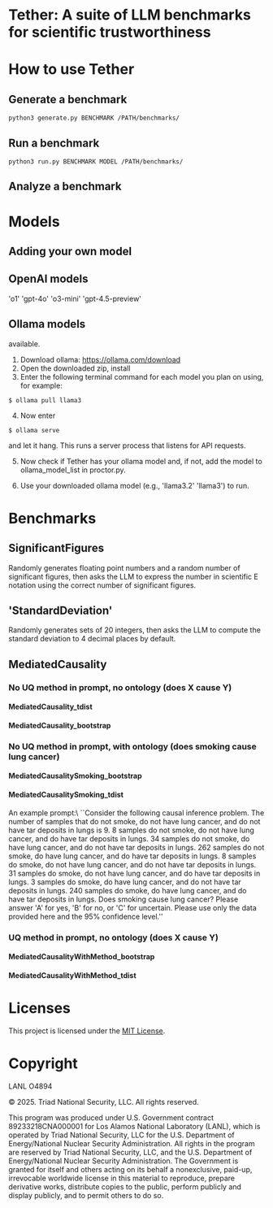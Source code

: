 # Tether: A suite of LLM benchmarks for scientific trustworthiness 

# How to use Tether

## Generate a benchmark

`python3 generate.py BENCHMARK /PATH/benchmarks/`

## Run a benchmark

`python3 run.py BENCHMARK MODEL /PATH/benchmarks/`

## Analyze a benchmark

# Models

## Adding your own model

## OpenAI models

'o1' 'gpt-4o' 'o3-mini' 'gpt-4.5-preview'

## Ollama models

 available.

1) Download ollama: https://ollama.com/download  
2) Open the downloaded zip, install   
3) Enter the following terminal command for each model you plan on using, for example:  

`$ ollama pull llama3`   

4) Now enter 

`$ ollama serve` 

and let it hang. This runs a server process that listens for API requests.

5) Now check if Tether has your ollama model and, if not, add the model to ollama_model_list in proctor.py.

6) Use your downloaded ollama model (e.g., 'llama3.2' 'llama3') to run.

# Benchmarks 

## SignificantFigures
Randomly generates floating point numbers and a random number of significant figures, then asks the LLM to express the number in scientific E notation using the correct number of significant figures. 

## 'StandardDeviation'
Randomly generates sets of 20 integers, then asks the LLM to compute the standard deviation to 4 decimal places by default.

## MediatedCausality 

### No UQ method in prompt, no ontology (does X cause Y)
#### MediatedCausality_tdist
#### MediatedCausality_bootstrap

### No UQ method in prompt, with ontology (does smoking cause lung cancer)

#### MediatedCausalitySmoking_bootstrap
#### MediatedCausalitySmoking_tdist
An example prompt:\\
``Consider the following causal inference problem. The number of samples that do not smoke, do not have lung cancer, and do not have tar deposits in lungs is 9. 8 samples do not smoke, do not have lung cancer, and do have tar deposits in lungs. 34 samples do not smoke, do have lung cancer, and do not have tar deposits in lungs. 262 samples do not smoke, do have lung cancer, and do have tar deposits in lungs. 8 samples do smoke, do not have lung cancer, and do not have tar deposits in lungs. 31 samples do smoke, do not have lung cancer, and do have tar deposits in lungs. 3 samples do smoke, do have lung cancer, and do not have tar deposits in lungs. 240 samples do smoke, do have lung cancer, and do have tar deposits in lungs. Does smoking cause lung cancer? Please answer 'A' for yes, 'B' for no, or 'C' for uncertain. Please use only the data provided here and the 95% confidence level.''

### UQ method in prompt, no ontology (does X cause Y)
#### MediatedCausalityWithMethod_bootstrap
#### MediatedCausalityWithMethod_tdist



# Licenses
This project is licensed under the [MIT License](LICENSE.md).

# Copyright
LANL O4894

© 2025. Triad National Security, LLC. All rights reserved.

This program was produced under U.S. Government contract 89233218CNA000001 for Los Alamos National Laboratory (LANL), which is operated by Triad National Security, LLC for the U.S. Department of Energy/National Nuclear Security Administration. All rights in the program are reserved by Triad National Security, LLC, and the U.S. Department of Energy/National Nuclear Security Administration. The Government is granted for itself and others acting on its behalf a nonexclusive, paid-up, irrevocable worldwide license in this material to reproduce, prepare derivative works, distribute copies to the public, perform publicly and display publicly, and to permit others to do so.
